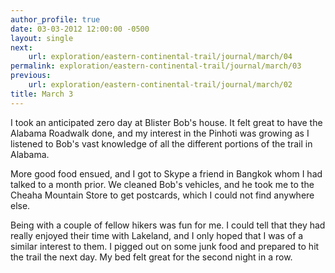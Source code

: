 ```yaml
---
author_profile: true
date: 03-03-2012 12:00:00 -0500
layout: single
next:
    url: exploration/eastern-continental-trail/journal/march/04
permalink: exploration/eastern-continental-trail/journal/march/03
previous:
    url: exploration/eastern-continental-trail/journal/march/02
title: March 3
---
```

I took an anticipated zero day at Blister Bob's house. It felt great to have the Alabama Roadwalk done, and my interest in the Pinhoti was growing as I listened to Bob's vast knowledge of all the different portions of the trail in Alabama.

More good food ensued, and I got to Skype a friend in Bangkok whom I had talked to a month prior. We cleaned Bob's vehicles, and he took me to the Cheaha Mountain Store to get postcards, which I could not find anywhere else.

Being with a couple of fellow hikers was fun for me. I could tell that they had really enjoyed their time with Lakeland, and I only hoped that I was of a similar interest to them. I pigged out on some junk food and prepared to hit the trail the next day. My bed felt great for the second night in a row.